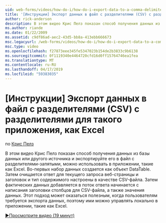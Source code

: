 ```yaml
---
uid: web-forms/videos/how-do-i/how-do-i-export-data-to-a-comma-delimited-csv-file-for-an-application-like-excel
title: '[Инструкции] Экспорт данных в файл с разделителями (CSV) с разделителями для такого приложения, как Excel | Документация Майкрософт'
author: rick-anderson
description: В этом видео Крис Пелз показан способ получения данных из базы данных или другого источника и экспортируйте его в файл с разделителями-запятыми, можно использовать в приложении li...
ms.author: riande
ms.date: 01/22/2009
ms.assetid: c9df86ad-aec2-43d5-bb8a-413ebb666673
msc.legacyurl: /web-forms/videos/how-do-i/how-do-i-export-data-to-a-comma-delimited-csv-file-for-an-application-like-excel
msc.type: video
ms.openlocfilehash: f27873eee345fe5347023b154de2b3833c9b6138
ms.sourcegitcommit: 0f1119340e4464720cfd16d0ff15764746ea1fea
ms.translationtype: MT
ms.contentlocale: ru-RU
ms.lasthandoff: 04/17/2019
ms.locfileid: "59383035"
---
```

# <a name="how-do-i-export-data-to-a-comma-delimited-csv-file-for-an-application-like-excel"></a>[Инструкции] Экспорт данных в файл с разделителями (CSV) с разделителями для такого приложения, как Excel

по [Крис Пелз](https://twitter.com/chrispels)

В этом видео Крис Пелз показан способ получения данных из базы данных или другого источника и экспортируйте его в файл с разделителями-запятыми, можно использовать в приложении, такие как Excel. Во-первых набор данных создается как объект DataTable. Затем очищается ответ для текущего запроса веб-страницы и заголовок и тип содержимого настроены в качестве CSV-файла. Затем фактических данных добавляется в поток ответа начинается с написания заголовки столбцов для CSV-файла, а также значения данных. Этот подход может оказаться полезным, когда пользователям требуется экспорта данных, поэтому ими можно управлять локально в приложении, такие как Excel.

[&#9654;Просмотрите видео (19 минут)](https://channel9.msdn.com/Blogs/ASP-NET-Site-Videos/how-do-i-export-data-to-a-comma-delimited-csv-file-for-an-application-like-excel)
